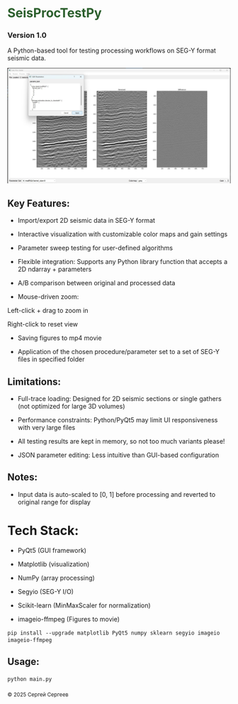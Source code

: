 # <span style="color: #2c5f2d;">SeisProcTestPy</span>
### Version 1.0

A Python-based tool for testing processing workflows on SEG-Y format seismic data.

![Preview of SeisProcTestPy](preview.jpg)

## Key Features:

- Import/export 2D seismic data in SEG-Y format

- Interactive visualization with customizable color maps and gain settings

- Parameter sweep testing for user-defined algorithms

- Flexible integration: Supports any Python library function that accepts a 2D ndarray + parameters

- A/B comparison between original and processed data

- Mouse-driven zoom:

Left-click + drag to zoom in

Right-click to reset view

- Saving figures to mp4 movie

- Application of the chosen procedure/parameter set to a set of SEG-Y files in specified folder

## Limitations:

- Full-trace loading: Designed for 2D seismic sections or single gathers (not optimized for large 3D volumes)

- Performance constraints: Python/PyQt5 may limit UI responsiveness with very large files

- All testing results are kept in memory, so not too much variants please!

- JSON parameter editing: Less intuitive than GUI-based configuration

## Notes:
- Input data is auto-scaled to [0, 1] before processing and reverted to original range for display

# Tech Stack:
- PyQt5 (GUI framework)

- Matplotlib (visualization)

- NumPy (array processing)

- Segyio (SEG-Y I/O)

- Scikit-learn (MinMaxScaler for normalization)

- imageio-ffmpeg (Figures to movie)

```
pip install --upgrade matplotlib PyQt5 numpy sklearn segyio imageio imageio-ffmpeg
```


## Usage:

```
python main.py
```

<sub>© 2025 Сергей Сергеев</sub>
